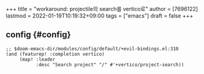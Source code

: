 +++
title = "workaround: projectile의 search를 vertico로"
author = [7696122]
lastmod = 2022-01-19T10:19:32+09:00
tags = ["emacs"]
draft = false
+++

## config {#config}

```elisp
;; $doom-emacs-dir/modules/config/default/+evil-bindings.el:310
(and (featurep! :completion vertico)
     (map! :leader
           :desc "Search project" "/" #'+vertico/project-search))
```
